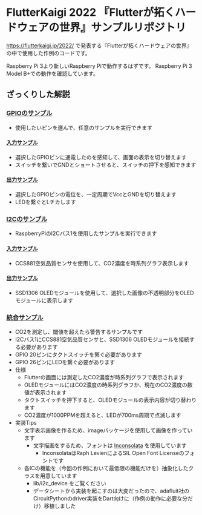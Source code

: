 # FlutterKaigi 2022 『Flutterが拓くハードウェアの世界』サンプルリポジトリ

https://flutterkaigi.jp/2022/ で発表する『Flutterが拓くハードウェアの世界』の中で使用した作例のコードです。

Raspberry Pi 3より新しいRaspberry Piで動作するはずです。
Raspberry Pi 3 Model B+での動作を確認しています。

## ざっくりした解説

### [GPIOのサンプル](./lib/page/gpio_examples.dart#L8)

* 使用したいピンを選んで、任意のサンプルを実行できます

#### [入力サンプル](./lib/page/gpio_examples.dart#L81)

* 選択したGPIOピンに通電したのを感知して、画面の表示を切り替えます
* スイッチを繋いでGNDとショートさせると、スイッチの押下を感知できます

#### [出力サンプル](./lib/page/gpio_examples.dart#L151)

* 選択したGPIOピンの電位を、一定周期でVccとGNDを切り替えます
* LEDを繋ぐとLチカします

### [I2Cのサンプル](./lib/page/i2c_examples.dart#L16)

* RaspberryPiのI2Cバス1を使用したサンプルを実行できます

#### [入力サンプル](./lib/page/i2c_examples.dart#L55)

* CCS881空気品質センサを使用して、CO2濃度を時系列グラフ表示します

#### [出力サンプル](./lib/page/i2c_examples.dart#L145)

* SSD1306 OLEDモジュールを使用して、選択した画像の不透明部分をOLEDモジュールに表示します

### [統合サンプル](./lib/page/comprehensive_example.dart)

* CO2を測定し、閾値を超えたら警告するサンプルです
* I2Cバス1にCCS881空気品質センサと、SSD1306 OLEDモジュールを接続する必要があります
* GPIO 20ピンにタクトスイッチを繋ぐ必要があります
* GPIO 26ピンにLEDを繋ぐ必要があります
* 仕様
  * Flutterの画面には測定したCO2濃度が時系列グラフで表示されます
  * OLEDモジュールにはCO2濃度の時系列グラフか、現在のCO2濃度の数値が表示されます
  * タクトスイッチを押下すると、OLEDモジュールの表示内容が切り替わります
  * CO2濃度が1000PPMを超えると、LEDが700ms周期で点滅します
* 実装Tips
  * 文字表示画像を作るため、imageパッケージを使用して画像を作っています
    * 文字描画をするため、フォントは [Inconsolata](https://www.levien.com/type/myfonts/inconsolata.html) を使用しています
      * InconsolataはRaph LevienによるSIL Open Font Licenseのフォントです
  * 各ICの機能を（今回の作例において最低限の機能だけを）抽象化したクラスを用意しています
    * lib/i2c_device をご覧ください
    * データシートから実装を起こすのは大変だったので、adafluit社のCircuitPythonのdriver実装をDart向けに（作例の動作に必要な分だけ）移植しました
